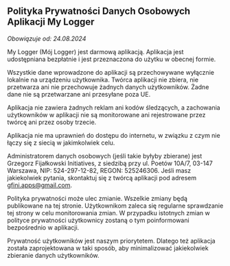 ## Polityka Prywatności Danych Osobowych Aplikacji My Logger

*Obowiązuje od: 24.08.2024*

My Logger (Mój Logger) jest darmową aplikacją. Aplikacja jest udostępniana bezpłatnie i jest przeznaczona do użytku w obecnej formie.

Wszystkie dane wprowadzone do aplikacji są przechowywane wyłącznie lokalnie na urządzeniu użytkownika. Twórca aplikacji nie zbiera, nie przetwarza ani nie przechowuje żadnych danych użytkowników. Żadne dane nie są przetwarzane ani przesyłane poza UE.

Aplikacja nie zawiera żadnych reklam ani kodów śledzących, a zachowania użytkowników w aplikacji nie są monitorowane ani rejestrowane przez twórcę ani przez osoby trzecie.

Aplikacja nie ma uprawnień do dostępu do internetu, w związku z czym nie łączy się z siecią w jakimkolwiek celu.

Administratorem danych osobowych (jeśli takie byłyby zbierane) jest Grzegorz Fijałkowski Initiatives, z siedzibą przy ul. Poetów 10A/7, 03-147 Warszawa, NIP: 524-297-12-82, REGON: 525246306. Jeśli masz jakiekolwiek pytania, skontaktuj się z twórcą aplikacji pod adresem gfini.apps@gmail.com.

Polityka prywatności może ulec zmianie. Wszelkie zmiany będą publikowane na tej stronie. Użytkownikom zaleca się regularne sprawdzanie tej strony w celu monitorowania zmian. W przypadku istotnych zmian w polityce prywatności użytkownicy zostaną o tym poinformowani bezpośrednio w aplikacji.

Prywatność użytkowników jest naszym priorytetem. Dlatego też aplikacja została zaprojektowana w taki sposób, aby minimalizować jakiekolwiek zbieranie danych użytkowników.
